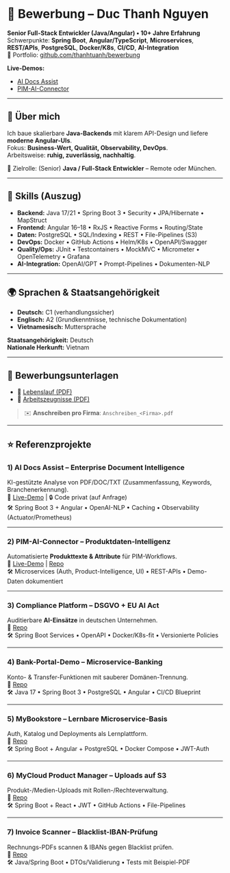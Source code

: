 # 📌 Bewerbung – Duc Thanh Nguyen

**Senior Full-Stack Entwickler (Java/Angular) • 10+ Jahre Erfahrung**  
Schwerpunkte: **Spring Boot**, **Angular/TypeScript**, **Microservices**, **REST/APIs**, **PostgreSQL**, **Docker/K8s**, **CI/CD**, **AI-Integration**  
🔗 Portfolio: [github.com/thanhtuanh/bewerbung](https://github.com/thanhtuanh/bewerbung)

**Live-Demos:**  
- [AI Docs Assist](https://ai-docs-assist.onrender.com)  
- [PIM-AI-Connector](https://pim-ai-connector-demo.onrender.com)

---

## 🧭 Über mich
Ich baue skalierbare **Java-Backends** mit klarem API-Design und liefere **moderne Angular-UIs**.  
Fokus: **Business-Wert, Qualität, Observability, DevOps**.  
Arbeitsweise: **ruhig, zuverlässig, nachhaltig**.  

🎯 Zielrolle: (Senior) **Java / Full-Stack Entwickler** – Remote oder München.

---

## 🧰 Skills (Auszug)
- **Backend:** Java 17/21 • Spring Boot 3 • Security • JPA/Hibernate • MapStruct  
- **Frontend:** Angular 16–18 • RxJS • Reactive Forms • Routing/State  
- **Daten:** PostgreSQL • SQL/Indexing • REST • File-Pipelines (S3)  
- **DevOps:** Docker • GitHub Actions • Helm/K8s • OpenAPI/Swagger  
- **Quality/Ops:** JUnit • Testcontainers • MockMVC • Micrometer • OpenTelemetry • Grafana  
- **AI-Integration:** OpenAI/GPT • Prompt-Pipelines • Dokumenten-NLP  

---

## 🌍 Sprachen & Staatsangehörigkeit
- **Deutsch:** C1 (verhandlungssicher)  
- **Englisch:** A2 (Grundkenntnisse, technische Dokumentation)  
- **Vietnamesisch:** Muttersprache  

**Staatsangehörigkeit:** Deutsch  
**Nationale Herkunft:** Vietnam

---

## 📄 Bewerbungsunterlagen
- 📑 [Lebenslauf (PDF)](./Lebenslauf.pdf)  
- 📑 [Arbeitszeugnisse (PDF)](./Zeugnisse.pdf)  

> ✉️ **Anschreiben pro Firma**: `Anschreiben_<Firma>.pdf`

---

## ⭐ Referenzprojekte

### 1) **AI Docs Assist – Enterprise Document Intelligence**
KI-gestützte Analyse von PDF/DOC/TXT (Zusammenfassung, Keywords, Branchenerkennung).  
🔗 [Live-Demo](https://ai-docs-assist.onrender.com) | 🔒 Code privat (auf Anfrage)  
🛠 Spring Boot 3 + Angular • OpenAI-NLP • Caching • Observability (Actuator/Prometheus)

---

### 2) **PIM-AI-Connector – Produktdaten-Intelligenz**  
Automatisierte **Produkttexte & Attribute** für PIM-Workflows.  
🔗 [Live-Demo](https://pim-ai-connector-demo.onrender.com) | [Repo](https://github.com/thanhtuanh/pim-ai-connector-demo)  
🛠 Microservices (Auth, Product-Intelligence, UI) • REST-APIs • Demo-Daten dokumentiert  

---

### 3) **Compliance Platform – DSGVO + EU AI Act**  
Auditierbare **AI-Einsätze** in deutschen Unternehmen.  
🔗 [Repo](https://github.com/thanhtuanh/dtn-compliance-platform)  
🛠 Spring Boot Services • OpenAPI • Docker/K8s-fit • Versionierte Policies  

---

### 4) **Bank-Portal-Demo – Microservice-Banking**  
Konto- & Transfer-Funktionen mit sauberer Domänen-Trennung.  
🔗 [Repo](https://github.com/thanhtuanh/bankportal-demo)  
🛠 Java 17 • Spring Boot 3 • PostgreSQL • Angular • CI/CD Blueprint  

---

### 5) **MyBookstore – Lernbare Microservice-Basis**  
Auth, Katalog und Deployments als Lernplattform.  
🔗 [Repo](https://github.com/thanhtuanh/mybookstore-microservices)  
🛠 Spring Boot + Angular + PostgreSQL • Docker Compose • JWT-Auth  

---

### 6) **MyCloud Product Manager – Uploads auf S3**  
Produkt-/Medien-Uploads mit Rollen-/Rechteverwaltung.  
🔗 [Repo](https://github.com/thanhtuanh/spspring-react-aws-s3-demo)  
🛠 Spring Boot + React • JWT • GitHub Actions • File-Pipelines  

---

### 7) **Invoice Scanner – Blacklist-IBAN-Prüfung**  
Rechnungs-PDFs scannen & IBANs gegen Blacklist prüfen.  
🔗 [Repo](https://github.com/thanhtuanh/invoice-scanner)  
🛠 Java/Spring Boot • DTOs/Validierung • Tests mit Beispiel-PDF  
